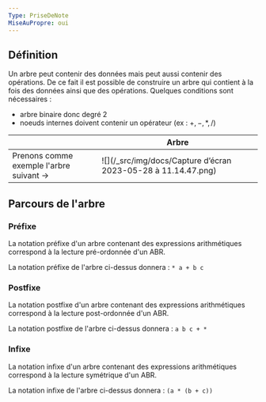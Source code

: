 ```yaml
---
Type: PriseDeNote
MiseAuPropre: oui
---
```


## Définition
Un arbre peut contenir des données mais peut aussi contenir des opérations. De ce fait il est possible de construire un arbre qui contient à la fois des données ainsi que des opérations. Quelques conditions sont nécessaires :
- arbre binaire donc degré 2
- noeuds internes doivent contenir un opérateur (ex : $+,-,*,/$)

|                                         | Arbre                                              |
| ---------------------------------------- | ---------------------------------------------- |
| Prenons comme exemple l'arbre suivant -> | ![](/_src/img/docs/Capture d’écran 2023-05-28 à 11.14.47.png) |

## Parcours de l'arbre
### Préfixe
La notation préfixe d'un arbre contenant des expressions arithmétiques correspond à la lecture pré-ordonnée d'un ABR.

La notation préfixe de l'arbre ci-dessus donnera : `* a + b c`

### Postfixe
La notation postfixe d'un arbre contenant des expressions arithmétiques correspond à la lecture post-ordonnée d'un ABR.

La notation postfixe de l'arbre ci-dessus donnera : `a b c + *`

### Infixe
La notation infixe d'un arbre contenant des expressions arithmétiques correspond à la lecture symétrique d'un ABR.

La notation infixe de l'arbre ci-dessus donnera : `(a * (b + c))`
